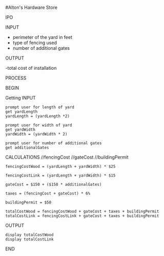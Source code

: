 #Alton's Hardware Store

IPO

INPUT
- perimeter of the yard in feet
- type of fencing used
- number of additional gates

OUTPUT

-total cost of installation


PROCESS

BEGIN

Getting INPUT
	
	prompt user for length of yard
	get yardLength
	yardLength = (yardLength *2)

	prompt user for width of yard
	get yardWidth
	yardWidth = (yardWidth * 2)

	prompt user for number of additional gates
	get additionalGates


CALCULATIONS
//fencingCost
//gateCost
//buildingPermit

    fencingCostWood = (yardLength + yardWidth) * $25

	fencingCostLink = (yardLength + yardWidth) * $15

	gateCost = $150 + ($150 * additionalGates)

	taxes = (fencingCost + gateCost) * 6%

	buildingPermit = $50

	totalCostWood = fencingCostWood + gateCost + taxes + buildingPermit
    totalCostLink = fencingCostLink + gateCost + taxes + buildingPermit

	


OUTPUT

    display totalCostWood
    display totalCostLink


END
